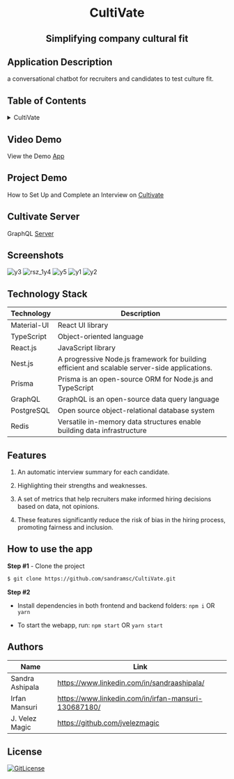 <!-- PROJECT TITLE -->
  <h1 align="center">CultiVate</h1>
 <h2 2 align="center">
    Simplifying company cultural fit
    <br />
    </h2>

## Application Description

a conversational chatbot for recruiters and candidates to test culture fit.

## Table of Contents

<details>
<summary>CultiVate</summary>

- [Application Description](#application-description)
- [Table of Contents](#table-of-contents)
- [Project Demo](#demo)
- [Screenshots](#screenshots)
- [Technology Stack](#technology-stack)
- [Features](#features)
- [How to use the app](#how-to-use-the-app)
- [Collaborators](#collaborators)
- [References](#references)
- [License](#license)

</details>

## Video Demo

View the Demo [App](https://cultivate-pink.vercel.app/)

## Project Demo

How to Set Up and Complete an Interview on [Cultivate](https://scribehow.com/shared/How_to_Set_Up_and_Complete_an_Interview_on_Cultivate_by_jvelezmagic__HrZYmq-dRQSvOJRKYE7ffg)

## Cultivate Server

GraphQL [Server](https://github.com/jvelezmagic/cultivate-server)

## Screenshots
![y3](https://user-images.githubusercontent.com/19821445/227799959-5ab94f2a-26a6-491a-82ba-b229a0b24ef3.PNG)
![rsz_1y4](https://user-images.githubusercontent.com/19821445/227801339-4229344e-15af-4751-a215-b00c7b9d8637.png)
![y5](https://user-images.githubusercontent.com/19821445/227799970-572f85d0-0ada-4889-9896-2fea94d1d5c8.PNG)
![y1](https://user-images.githubusercontent.com/19821445/227799975-9c7c051f-7cd3-40a3-963f-14ffc3e1a811.PNG)
![y2](https://user-images.githubusercontent.com/19821445/227799980-44275470-8aa4-4769-8581-3ca8a9d14c02.PNG)

## Technology Stack

| Technology       | Description                                   |
| ---------------- | --------------------------------------------- |
| Material-UI      | React UI library                              |
| TypeScript       | Object-oriented language                      |
| React.js         | JavaScript library                            |
| Nest.js           | A progressive Node.js framework for building efficient and scalable server-side applications.                     |
| Prisma          | Prisma is an open-source ORM for Node.js and TypeScript                      |
| GraphQL           | GraphQL is an open-source data query language                     |
| PostgreSQL           | Open source object-relational database system                      |
| Redis           | Versatile in-memory data structures enable building data infrastructure                     |

## Features

1. An automatic interview summary for each candidate.

2. Highlighting their strengths and weaknesses.

3. A set of metrics that help recruiters make informed hiring decisions based on data, not opinions.

4. These features significantly reduce the risk of bias in the hiring process, promoting fairness and inclusion.

## How to use the app

**Step #1** - Clone the project

```bash
$ git clone https://github.com/sandramsc/CultiVate.git
```

**Step #2**

- Install dependencies in both frontend and backend folders: `npm i` OR `yarn`

- To start the webapp, run: `npm start` OR `yarn start`


## Authors

| Name            | Link                                   |
| --------------- | -------------------------------------- |
| Sandra Ashipala | https://www.linkedin.com/in/sandraashipala/ |
| Irfan Mansuri | https://www.linkedin.com/in/irfan-mansuri-130687180/ |
| J. Velez Magic | https://github.com/jvelezmagic |

## License

[![GitLicense](https://img.shields.io/badge/License-MIT-lime.svg)](https://github.com/sandramsc/CultiVate/blob/master/LICENSE.md)
